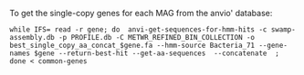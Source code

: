 



To get the single-copy genes for each MAG from the anvio' database: 


```
while IFS= read -r gene; do  anvi-get-sequences-for-hmm-hits -c swamp-assembly.db -p PROFILE.db -C METWR_REFINED_BIN_COLLECTION -o best_single_copy_aa_concat_$gene.fa --hmm-source Bacteria_71 --gene-names $gene --return-best-hit --get-aa-sequences  --concatenate  ; done < common-genes
```

